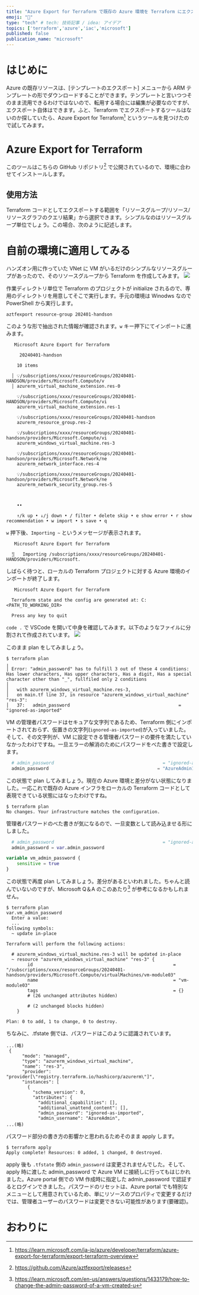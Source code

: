 ```yaml
---
title: "Azure Export for Terraform で既存の Azure 環境を Terraform にエクスポートする"
emoji: "📝"
type: "tech" # tech: 技術記事 / idea: アイデア
topics: ['terraform','azure','iac','microsoft']
published: false
publication_name: "microsoft"
---
```


# はじめに
Azure の既存リソースは、[テンプレートのエクスポート] メニューから ARM テンプレートの形でダウンロードすることができます。テンプレートと言いつつそのまま流用できるわけではないので、転用する場合には編集が必要なのですが、エクスポート自体はできます。ふと、Terraform でエクスポートするツールはないのか探していたら、Azure Export for Terraform[^1] というツールを見つけたので試してみます。
[^1]:https://learn.microsoft.com/ja-jp/azure/developer/terraform/azure-export-for-terraform/export-terraform-overview

# Azure Export for Terraform
このツールはこちらの GitHub リポジトリ[^2] で公開されているので、環境に合わせてインストールします。
[^2]:https://github.com/Azure/aztfexport/releases

## 使用方法
Terraform コードとしてエクスポートする範囲を「リソースグループ/リソース/リソースグラフのクエリ結果」から選択できます。シンプルなのはリソースグループ単位でしょう。この場合、次のように記述します。

# 自前の環境に適用してみる
ハンズオン用に作っていた VNet に VM がいるだけのシンプルなリソースグループがあったので、そのリソースグループから Terraform を作成してみます。
![](/images/20240412-aztfexp/rg.png)

作業ディレクトリ単位で Terraform のプロジェクトが initialize されるので、専用のディレクトリを用意してそこで実行します。手元の環境は Winodws なので PowerShell から実行します。
```
aztfexport resource-group 202401-handson
```

このような形で抽出された情報が確認されます。`w` キー押下にてインポートに進みます。
```
   Microsoft Azure Export for Terraform

     20240401-handson

    10 items

  │ 💡/subscriptions/xxxx/resourceGroups/20240401-HANDSON/providers/Microsoft.Compute/v
  │ azurerm_virtual_machine_extension.res-0

    💡/subscriptions/xxxx/resourceGroups/20240401-HANDSON/providers/Microsoft.Compute/vi
    azurerm_virtual_machine_extension.res-1

    💡/subscriptions/xxxx/resourceGroups/20240401-handson
    azurerm_resource_group.res-2

    💡/subscriptions/xxxx/resourceGroups/20240401-handson/providers/Microsoft.Compute/vi
    azurerm_windows_virtual_machine.res-3

    💡/subscriptions/xxxx/resourceGroups/20240401-handson/providers/Microsoft.Network/ne
    azurerm_network_interface.res-4

    💡/subscriptions/xxxx/resourceGroups/20240401-handson/providers/Microsoft.Network/ne
    azurerm_network_security_group.res-5



    ••

    ↑/k up • ↓/j down • / filter • delete skip • e show error • r show recommendation • w import • s save • q

```

`w` 押下後、`Importing ~` というメッセージが表示されます。
```
   Microsoft Azure Export for Terraform

  ⣻   Importing /subscriptions/xxxx/resourceGroups/20240401-HANDSON/providers/Microsoft.
```

しばらく待つと、ローカルの Terraform プロジェクトに対する Azure 環境のインポートが終了します。
```
   Microsoft Azure Export for Terraform

  Terraform state and the config are generated at: C:<PATH_TO_WORKING_DIR>

  Press any key to quit
```

`code .` で VSCode を開いて中身を確認してみます。以下のようなファイルに分割されて作成されています。
![](/images/20240412-aztfexp/importedfile.png)

このまま plan をしてみましょう。
```
$ terraform plan
╷
│ Error: "admin_password" has to fulfill 3 out of these 4 conditions: Has lower characters, Has upper characters, Has a digit, Has a special character other than "_", fullfiled only 2 conditions
│ 
│   with azurerm_windows_virtual_machine.res-3,
│   on main.tf line 37, in resource "azurerm_windows_virtual_machine" "res-3":
│   37:   admin_password                                         = "ignored-as-imported"
```
VM の管理者パスワードはセキュアな文字列であるため、Terraform 側にインポートされておらず、仮置きの文字列(`ignored-as-imported`)が入っていました。そして、その文字列が、VM に設定できる管理者パスワードの要件を満たしていなかったわけですね。一旦エラーの解消のためにパスワードをべた書きで設定します。

```hcl:main.tf
  # admin_password                                         = "ignored-as-imported"
  admin_password                                         = "AzureAdmin123!"
```

この状態で plan してみましょう。現在の Azure 環境と差分がない状態になりました。一応これで既存の Azure インフラをローカルの Terraform コードとして表現できている状態にはなったわけですね。

```
$ terraform plan
No changes. Your infrastructure matches the configuration.
```

管理者パスワードのべた書きが気になるので、一旦変数として読み込ませる形にしました。

```hcl:main.tf
  # admin_password                                         = "ignored-as-imported"
  admin_password = var.admin_password
```

```hcl:variables.tf
variable vm_admin_password {
	sensitive = true
}
```

この状態で再度 plan してみましょう。差分があるといわれました。ちゃんと読んでいないのですが、Microsoft Q＆A のこのあたり[^3] が参考になるかもしれません。

[^3]:https://learn.microsoft.com/en-us/answers/questions/1433179/how-to-change-the-admin-password-of-a-vm-created-u

```
$ terraform plan
var.vm_admin_password
  Enter a value:
  ...
following symbols:
  ~ update in-place

Terraform will perform the following actions:

  # azurerm_windows_virtual_machine.res-3 will be updated in-place
  ~ resource "azurerm_windows_virtual_machine" "res-3" {
        id                                                     = "/subscriptions/xxxx/resourceGroups/20240401-handson/providers/Microsoft.Compute/virtualMachines/vm-module03"
        name                                                   = "vm-module03"
        tags                                                   = {}
        # (26 unchanged attributes hidden)

        # (2 unchanged blocks hidden)
    }

Plan: 0 to add, 1 to change, 0 to destroy.
```

ちなみに、.tfstate 側では、パスワードはこのように認識されています。
```txt:terraform.tfstate
...(略)
 {
      "mode": "managed",
      "type": "azurerm_windows_virtual_machine",
      "name": "res-3",
      "provider": "provider[\"registry.terraform.io/hashicorp/azurerm\"]",
      "instances": [
        {
          "schema_version": 0,
          "attributes": {
            "additional_capabilities": [],
            "additional_unattend_content": [],
            "admin_password": "ignored-as-imported",
            "admin_username": "AzureAdmin",
...(略)
```

パスワード部分の書き方の影響かと思われるためそのまま apply します。
```
$ terraform apply
Apply complete! Resources: 0 added, 1 changed, 0 destroyed.
```

apply 後も `.tfstate` 側の `admin_password` は変更されませんでした。そして、apply 時に渡した admin_password で Azure VM に接続しに行ってもはじかれました。Azure portal 側での VM 作成時に指定した admin_password で認証するとログインできました。パスワードのリセットは、Azure portal でも特別なメニューとして用意されているため、単にリソースのプロパティで変更するだけでは、管理者ユーザーのパスワードは変更できない可能性があります(要確認)。



# おわりに

